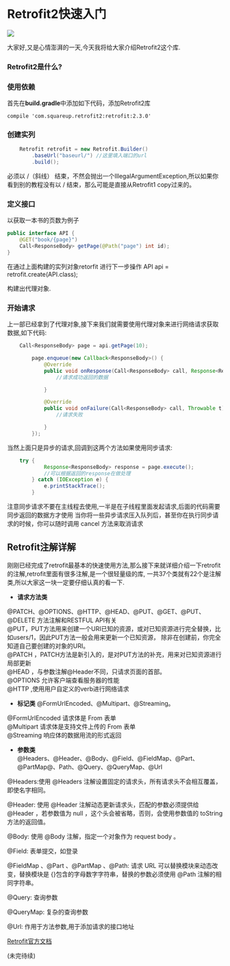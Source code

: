 # Retrofit2快速入门

![](http://5b0988e595225.cdn.sohucs.com/images/20171013/de9d5270d42047c0800e79d53d5b3042.jpeg)


大家好,又是心情澎湃的一天,今天我将给大家介绍Retrofit2这个库.


### Retrofit2是什么?

### 使用依赖
首先在**build.gradle**中添加如下代码，添加Retrofit2库

	
	compile 'com.squareup.retrofit2:retrofit:2.3.0'

### 创建实列
```java
	Retrofit retrofit = new Retrofit.Builder()
        .baseUrl("baseurl/") //这里填入端口的url   
        .build();
```

必须以 /（斜线） 结束，不然会抛出一个IllegalArgumentException,所以如果你看到别的教程没有以 / 结束，那么可能是直接从Retrofit1 copy过来的。

### 定义接口

以获取一本书的页数为例子
```java
public interface API {
    @GET("book/{page}")
    Call<ResponseBody> getPage(@Path("page") int id);
}
```
在通过上面构建的实列对象retorfit 进行下一步操作
	API api = retrofit.create(API.class);

构建出代理对象.


### 开始请求

上一部已经拿到了代理对象,接下来我们就需要使用代理对象来进行网络请求获取数据,如下代码:

```java
	Call<ResponseBody> page = api.getPage(10);

        page.enqueue(new Callback<ResponseBody>() {
            @Override
            public void onResponse(Call<ResponseBody> call, Response<ResponseBody> response) {
				//请求成功返回的数据                

            }

            @Override
            public void onFailure(Call<ResponseBody> call, Throwable t) {
				//请求失败

            }
        });
```

当然上面只是异步的请求,回调到这两个方法如果使用同步请求:
```java
 	try {
            Response<ResponseBody> response = page.execute();
            //可以根据返回的response在做处理
        } catch (IOException e) {
            e.printStackTrace();
        }
```

注意同步请求不要在主线程去使用,一半是在子线程里面发起请求,后面的代码需要同步返回的数据方才使用
当你将一些异步请求压入队列后，甚至你在执行同步请求的时候，你可以随时调用 cancel 方法来取消请求

## Retrofit注解详解

刚刚已经完成了retrofit最基本的快速使用方法,那么接下来就详细介绍一下retrofit的注解,retrofit里面有很多注解,是一个很轻量级的库,
一共37个类就有22个是注解类,所以大家这一块一定要仔细认真的看一下.  
* **请求方法类**  

@PATCH、@OPTIONS、@HTTP、@HEAD、@PUT、@GET、@PUT、@DELETE
方法注解和RESTFUL API有关   
@PUT，PUT方法用来创建一个URI已知的资源，或对已知资源进行完全替换，比如users/1，因此PUT方法一般会用来更新一个已知资源，
除非在创建前，你完全知道自己要创建的对象的URI。    
@PATCH ，PATCH方法是新引入的，是对PUT方法的补充，用来对已知资源进行局部更新  
@HEAD ，与参数注解@Header不同，只请求页面的首部。  
@OPTIONS 允许客户端查看服务器的性能  
@HTTP ,使用用户自定义的verb进行网络请求	  



* **标记类**
@FormUrlEncoded、@Multipart、@Streaming。  

@FormUrlEncoded	请求体是 From 表单  
@Multipart	请求体是支持文件上传的 From 表单  
@Streaming	响应体的数据用流的形式返回  



* **参数类**  
@Headers、@Header、@Body、@Field、@FieldMap、@Part、@PartMap@、Path、@Query、@QueryMap、@Url

@Headers:使用 @Headers 注解设置固定的请求头，所有请求头不会相互覆盖，即使名字相同。  

@Header: 使用 @Header 注解动态更新请求头，匹配的参数必须提供给 @Header ，若参数值为 null ，这个头会被省略，否则，会使用参数值的 toString 方法的返回值。

@Body: 使用 @Body 注解，指定一个对象作为 request body 。

@Field: 表单提交，如登录

@FieldMap 、@Part 、@PartMap 、@Path: 请求 URL 可以替换模块来动态改变，替换模块是 {}包含的字母数字字符串，替换的参数必须使用 @Path 注解的相同字符串。

@Query: 查询参数

@QueryMap: 复杂的查询参数

@Url: 作用于方法参数,用于添加请求的接口地址

[Retrofit官方文档](https://square.github.io/retrofit/)













(未完待续)